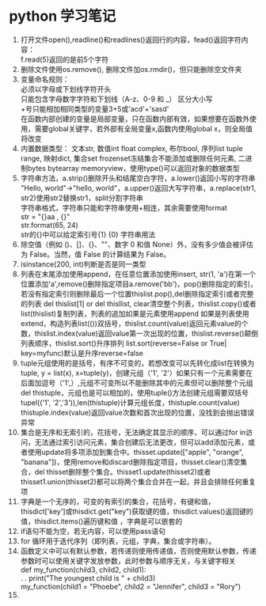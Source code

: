 # python 学习笔记   
1. 打开文件open(),readline()和readlines()返回行的内容，fead()返回字符内容：  
 f.read(5)返回的是前5个字符    
2. 删除文件使用os.remove(), 删除文件加os.rmdir()，但只能删除空文件夹  
3. 变量命名规则：  
必须以字母或下划线字符开头   
只能包含字母数字字符和下划线（A-z、0-9 和 _）
区分大小写  
+号只能相加相同类型的变量3+5或'acd'+'sasd'  
在函数内部创建的变量是局部变量，只在函数内部有效，如果想要在函数外使用，需要global关键字，若外部有全局变量x,函数内使用global x，则全局值将改变  
4. 内置数据类型： 文本str, 数值int float complex, 布尔bool, 序列list tuple range, 映射dict, 集合set frozenset冻结集合不能添加或删除任何元素, 二进制bytes bytearray memoryview，使用type()可以返回对象的数据类型  
5. 字符串方法，a.strip()删除开头和结尾空白字符，a.lower()返回小写的字符串 "Hello, world"->"hello, world"，a.upper()返回大写字符串，a.replace(str1, str2)使用str2替换str1，split分割字符串  
字符串格式，字符串只能和字符串使用+相连，其余需要使用format  
str = "{}aa  , {}"  
str.format(65, 24)  
str的{}中可以给定索引号{1} {0}  字符串用法  
6. 除空值（例如 ()、[]、{}、""、数字 0 和值 None）外，没有多少值会被评估为 False。当然，值 False 的计算结果为 False。  
7. isinstance(200, int)判断是否是同一类型  
8. 列表在末尾添加使用append，在任意位置添加使用insert, str(1, 'a')在第一个位置添加'a',remove()删除指定项目a.remove('bb')，pop()删除指定的索引，若没有指定索引则删除最后一个位置thislist.pop(),del删除指定索引或者完整的列表 del thislist[1] or del thisllist, clear清空整个列表，thislist.copy()或者list(thislist)复制列表，列表的追加如果是元素使用append 如果是列表使用extend，构造列表list(())双括号，thislist.count(value)返回元素value的个数，thislist.index(value)返回value第一次出现的位置，thislist.reverse()颠倒列表顺序，thislist.sort()升序排列 list.sort(reverse=False or True| key=myfunc)默认是升序reverse=false    
9. tuple元组使用的是括号，有序不可变的，若想改变可以先转化成list在转换为tuple, y = list(x), x=tuple(y)，创建元组（'1', '2'）如果只有一个元素需要在后面加逗号（'1',）,元组不可变所以不能删除其中的元素但可以删除整个元组del thistuple，元组也是可以相加的，使用tuple()方法创建元组需要双括号tupel(('1', '2','3')),len(thistuple)计算元组长度，thistuple.count(value) thistuple.index(value)返回value次数和首次出现的位置，没找到会抛出错误异常  
10. 集合是无序和无索引的，花括号，无法确定其显示的顺序，可以通过for in访问，无法通过索引访问元素，集合创建后无法更改，但可以add添加元素，或者使用update将多项添加到集合中。thisset.update(["apple", "orange", "banana"])，使用remove和discard删除指定项目，thisset.clear()清空集合，del thisset删除整个集合。thisset1.update(thisset2)或者thisset1.union(thisset2)都可以将两个集合合并在一起，并且会排除任何重复项  
11. 字典是一个无序的，可变的有索引的集合，花括号，有键和值，thisdict['key']或thisdict.get("key")获取键的值，thisdict.values()返回键的值，thisdict.items()遍历键和值 ，字典是可以嵌套的  
12. if语句不能为空，若无内容，可以使用pass语句  
13. for 循环用于迭代序列（即列表，元组，字典，集合或字符串）。  
14. 函数定义中可以有默认参数，若传递则使用传递值，否则使用默认参数，传递参数时可以使用关键字发放参数，此时参数与顺序无关，与关键字相关  
def my_function(child3, child2, child1):  
. . print("The youngest child is " + child3)  
my_function(child1 = "Phoebe", child2 = "Jennifer", child3 = "Rory")  
15. 